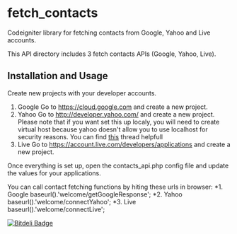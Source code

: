 fetch_contacts
==============

Codeigniter library for fetching contacts from Google, Yahoo and Live accounts. 

This API directory includes 3 fetch contacts APIs (Google, Yahoo, Live). 

<h2>Installation and Usage</h2>
Create new projects with your developer accounts.

1. Google 
Go to https://cloud.google.com and create a new project. 
2. Yahoo
Go to http://developer.yahoo.com/ and create a new project. Please note that if you want set this up localy, you will need to create virtual host because yahoo doesn't allow you to use localhost for security reasons. You can find <a href="http://stackoverflow.com/questions/3623208/how-can-i-get-yahoo-oauth-to-work-when-i-develop-locally-when-my-local-domain-is">this</a> thread helpfull 
3. Live
Go to https://account.live.com/developers/applications and create a new project. 

Once everything is set up, open the contacts_api.php config file and update the values for your applications.

You can call contact fetching functions by hiting these urls in browser:
*1. Google
baseurl().'welcome/getGoogleResponse';
*2. Yahoo
baseurl().'welcome/connectYahoo';
*3. Live
baseurl().'welcome/connectLive';

[![Bitdeli Badge](https://d2weczhvl823v0.cloudfront.net/TsTrv/fetch_contacts/trend.png)](https://bitdeli.com/free "Bitdeli Badge")


